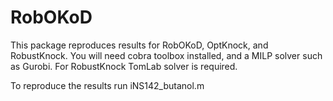 # RobOKoD
This package reproduces results for RobOKoD, OptKnock, and RobustKnock. You will need cobra toolbox installed, and a MILP solver such as Gurobi. For RobustKnock TomLab solver is required. 

To reproduce the results run iNS142_butanol.m 

